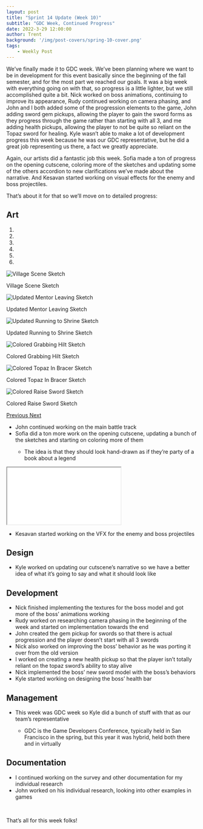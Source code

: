 ```yaml
---
layout: post
title: "Sprint 14 Update (Week 10)"
subtitle: "GDC Week, Continued Progress"
date: 2022-3-29 12:00:00
author: Trent
background: '/img/post-covers/spring-10-cover.png'
tags: 
    - Weekly Post
---
```


We’ve finally made it to GDC week. We’ve been planning where we want to be in development for this event basically since the beginning of the fall semester, and for the most part we reached our goals. It was a big week with everything going on with that, so progress is a little lighter, but we still accomplished quite a bit. Nick worked on boss animations, continuing to improve its appearance, Rudy continued working on camera phasing, and John and I both added some of the progression elements to the game, John adding sword gem pickups, allowing the player to gain the sword forms as they progress through the game rather than starting with all 3, and me adding health pickups, allowing the player to not be quite so reliant on the Topaz sword for healing. Kyle wasn’t able to make a lot of development progress this week because he was our GDC representative, but he did a great job representing us there, a fact we greatly appreciate. 

Again, our artists did a fantastic job this week. Sofia made a ton of progress on the opening cutscene, coloring more of the sketches and updating some of the others accordion to new clarifications we’ve made about the narrative. And Kesavan started working on visual effects for the enemy and boss projectiles. 

That’s about it for that so we’ll move on to detailed progress:

## Art

<div class="row my-5">
    <div id="carouselExampleIndicators" class="carousel slide shadow rounded" data-ride="carousel">
        <ol class="carousel-indicators">
            <li data-target="#carouselExampleIndicators" data-slide-to="0" class="active"></li>
            <li data-target="#carouselExampleIndicators" data-slide-to="1"></li>
            <li data-target="#carouselExampleIndicators" data-slide-to="2"></li>
            <li data-target="#carouselExampleIndicators" data-slide-to="3"></li>
            <li data-target="#carouselExampleIndicators" data-slide-to="4"></li>
            <li data-target="#carouselExampleIndicators" data-slide-to="5"></li>
        </ol>
        <div class="carousel-inner">
            <div class="carousel-item active">
                <img class="d-block mx-auto" src="/img/posts/week10-spring/23_VillageScene.png"
                    alt="Village Scene Sketch">
                <div class="carousel-caption d-none d-md-block">
                    <p>Village Scene Sketch</p>
                </div>
            </div>
            <div class="carousel-item">
                <img class="d-block mx-auto" src="/img/posts/week10-spring/23_UpdatedMentorLeaving.png"
                    alt="Updated Mentor Leaving Sketch">
                <div class="carousel-caption d-none d-md-block">
                    <p>Updated Mentor Leaving Sketch</p>
                </div>
            </div>
            <div class="carousel-item">
                <img class="d-block mx-auto" src="/img/posts/week10-spring/23_UpdatedRunningToShrine.png"
                    alt="Updated Running to Shrine Sketch">
                <div class="carousel-caption d-none d-md-block">
                    <p>Updated Running to Shrine Sketch</p>
                </div>
            </div>
            <div class="carousel-item">
                <img class="d-block mx-auto" src="/img/posts/week10-spring/23_ColoredGrabbingHilt.png"
                    alt="Colored Grabbing Hilt Sketch">
                <div class="carousel-caption d-none d-md-block">
                    <p>Colored Grabbing Hilt Sketch</p>
                </div>
            </div>
            <div class="carousel-item">
                <img class="d-block mx-auto" src="/img/posts/week10-spring/23_ColoredTopazInBracer.png"
                    alt="Colored Topaz In Bracer Sketch">
                <div class="carousel-caption d-none d-md-block">
                    <p>Colored Topaz In Bracer Sketch</p>
                </div>
            </div>
            <div class="carousel-item">
                <img class="d-block mx-auto" src="/img/posts/week10-spring/23_ColoredRaiseSword.png"
                    alt="Colored Raise Sword Sketch">
                <div class="carousel-caption d-none d-md-block">
                    <p>Colored Raise Sword Sketch</p>
                </div>
            </div>
        </div>
        <a class="carousel-control-prev" href="#carouselExampleIndicators" role="button" data-slide="prev">
            <span class="carousel-control-prev-icon" aria-hidden="true"></span>
            <span class="sr-only">Previous</span>
        </a>
        <a class="carousel-control-next" href="#carouselExampleIndicators" role="button" data-slide="next">
            <span class="carousel-control-next-icon" aria-hidden="true"></span>
            <span class="sr-only">Next</span>
        </a>
    </div>
</div>

<ul class="section-body mt-4">
    <li>John continued working on the main battle track</li> 
    <li>Sofia did a ton more work on the opening cutscene, updating a bunch of the sketches and starting on coloring more of them</li>
    <ul class="mt-2">
        <li>The idea is that they should look hand-drawn as if they’re party of a book about a legend</li>
    </ul>
</ul>

<!-- 16:9 aspect ratio -->
<div class="embed-responsive embed-responsive-16by9">
  <iframe class="embed-responsive-item" src="/img/posts/week10-spring/23_EnemyProjectileVFXWIP.mp4" allowfullscreen></iframe>
</div>

<ul class="section-body mt-4">
    <li>Kesavan started working on the VFX for the enemy and boss projectiles</li>
</ul>

## Design

<ul class="section-body mt-4">
    <li>Kyle worked on updating our cutscene’s narrative so we have a better idea of what it’s going to say and what it should look like</li>
</ul>

## Development

<ul class="section-body mt-4">
    <li>Nick finished implementing the textures for the boss model and got more of the boss’ animations working</li>
    <li>Rudy worked on researching camera phasing in the beginning of the week and started on implementation towards the end</li>
    <li>John created the gem pickup for swords so that there is actual progression and the player doesn’t start with all 3 swords</li>
    <li>Nick also worked on improving the boss’ behavior as he was porting it over from the old version</li>
    <li>I worked on creating a new health pickup so that the player isn’t totally reliant on the topaz sword’s ability to stay alive</li>
    <li>Nick implemented the boss’ new sword model with the boss’s behaviors</li>
    <li>Kyle started working on designing the boss’ health bar</li>
</ul>

## Management

<ul class="section-body mt-4">
    <li>This week was GDC week so Kyle did a bunch of stuff with that as our team’s representative</li>
    <ul class="mt-2">
        <li>GDC is the Game Developers Conference, typically held in San Francisco in the spring, but this year it was hybrid, held both there and in virtually</li>
    </ul>
</ul>

## Documentation

<ul class="section-body mt-4">
    <li>I continued working on the survey and other documentation for my individual research</li>
    <li>John worked on his individual research, looking into other examples in games</li>
</ul>

<br>

That’s all for this week folks! 

<br>